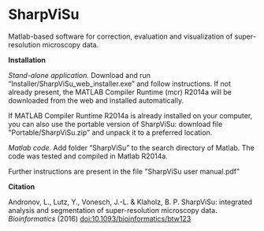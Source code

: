 # SharpViSu
Matlab-based software for correction, evaluation and visualization of super-resolution microscopy data. 

<b> Installation </b>

<i> Stand-alone application.  </i>
Download and run “Installer/SharpViSu_web_installer.exe” and follow instructions. If not already present, the MATLAB Compiler Runtime (mcr) R2014a will be downloaded from the web and installed automatically.

If MATLAB Compiler Runtime R2014a is already installed on your computer, you can also use the portable version of SharpViSu: download file "Portable/SharpViSu.zip" and unpack it to a preferred location.

<i> Matlab code. </i>
Add folder “SharpViSu” to the search directory of Matlab. The code was tested and compiled in Matlab R2014a. 

Further instructions are present in the file "SharpViSu user manual.pdf"

<b> Citation </b>

Andronov, L., Lutz, Y., Vonesch, J.-L. & Klaholz, B. P. SharpViSu: integrated analysis and segmentation of super-resolution microscopy data. <i>Bioinformatics</i> (2016) <a href="http://bioinformatics.oxfordjournals.org/content/early/2016/03/17/bioinformatics.btw123">doi:10.1093/bioinformatics/btw123</a>
